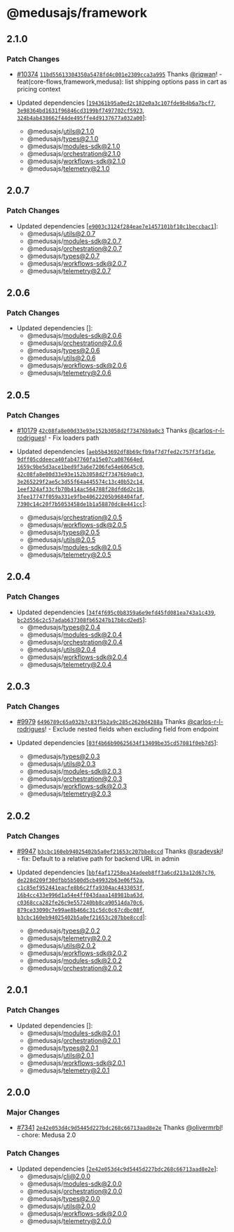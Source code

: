 # @medusajs/framework

## 2.1.0

### Patch Changes

- [#10374](https://github.com/medusajs/medusa/pull/10374) [`11bd55613304350a5478fd4c001e2309cca3a995`](https://github.com/medusajs/medusa/commit/11bd55613304350a5478fd4c001e2309cca3a995) Thanks [@riqwan](https://github.com/riqwan)! - feat(core-flows,framework,medusa): list shipping options pass in cart as pricing context

- Updated dependencies [[`194361b95a0ed2c182e0a3c107fde9b4b6a7bcf7`](https://github.com/medusajs/medusa/commit/194361b95a0ed2c182e0a3c107fde9b4b6a7bcf7), [`3e98364bd1631f96846cd3199bf7497702cf5923`](https://github.com/medusajs/medusa/commit/3e98364bd1631f96846cd3199bf7497702cf5923), [`324b4ab438662f44de495ffe4d9137677a032a00`](https://github.com/medusajs/medusa/commit/324b4ab438662f44de495ffe4d9137677a032a00)]:
  - @medusajs/utils@2.1.0
  - @medusajs/types@2.1.0
  - @medusajs/modules-sdk@2.1.0
  - @medusajs/orchestration@2.1.0
  - @medusajs/workflows-sdk@2.1.0
  - @medusajs/telemetry@2.1.0

## 2.0.7

### Patch Changes

- Updated dependencies [[`e9003c3124f284eae7e1457101bf10c1beccbac1`](https://github.com/medusajs/medusa/commit/e9003c3124f284eae7e1457101bf10c1beccbac1)]:
  - @medusajs/utils@2.0.7
  - @medusajs/modules-sdk@2.0.7
  - @medusajs/orchestration@2.0.7
  - @medusajs/types@2.0.7
  - @medusajs/workflows-sdk@2.0.7
  - @medusajs/telemetry@2.0.7

## 2.0.6

### Patch Changes

- Updated dependencies []:
  - @medusajs/modules-sdk@2.0.6
  - @medusajs/orchestration@2.0.6
  - @medusajs/types@2.0.6
  - @medusajs/utils@2.0.6
  - @medusajs/workflows-sdk@2.0.6
  - @medusajs/telemetry@2.0.6

## 2.0.5

### Patch Changes

- [#10179](https://github.com/medusajs/medusa/pull/10179) [`42c08fa8e00d33e93e152b3058d2f73476b9a0c3`](https://github.com/medusajs/medusa/commit/42c08fa8e00d33e93e152b3058d2f73476b9a0c3) Thanks [@carlos-r-l-rodrigues](https://github.com/carlos-r-l-rodrigues)! - Fix loaders path

- Updated dependencies [[`aeb5b43692df8b69cfb9af7d7fed2c757f3f1d1e`](https://github.com/medusajs/medusa/commit/aeb5b43692df8b69cfb9af7d7fed2c757f3f1d1e), [`9dff05cddeeca40fab47760fa15e07ca087664ed`](https://github.com/medusajs/medusa/commit/9dff05cddeeca40fab47760fa15e07ca087664ed), [`1659c9be5d3ace1bed9f3a6e7206fe54e60645c0`](https://github.com/medusajs/medusa/commit/1659c9be5d3ace1bed9f3a6e7206fe54e60645c0), [`42c08fa8e00d33e93e152b3058d2f73476b9a0c3`](https://github.com/medusajs/medusa/commit/42c08fa8e00d33e93e152b3058d2f73476b9a0c3), [`3e265229f2ae5c3d55f64a445574c13c40b52c14`](https://github.com/medusajs/medusa/commit/3e265229f2ae5c3d55f64a445574c13c40b52c14), [`1eef324af33cfb70b414ac564788f28dfd6d2c18`](https://github.com/medusajs/medusa/commit/1eef324af33cfb70b414ac564788f28dfd6d2c18), [`3fee17747f059a331e9fbe40622205b968404faf`](https://github.com/medusajs/medusa/commit/3fee17747f059a331e9fbe40622205b968404faf), [`7390c14c20f7b5053458de1b1a58870dc8e441cc`](https://github.com/medusajs/medusa/commit/7390c14c20f7b5053458de1b1a58870dc8e441cc)]:
  - @medusajs/orchestration@2.0.5
  - @medusajs/workflows-sdk@2.0.5
  - @medusajs/types@2.0.5
  - @medusajs/utils@2.0.5
  - @medusajs/modules-sdk@2.0.5
  - @medusajs/telemetry@2.0.5

## 2.0.4

### Patch Changes

- Updated dependencies [[`34f4f695c0b8359a6e9efd45fd081ea743a1c439`](https://github.com/medusajs/medusa/commit/34f4f695c0b8359a6e9efd45fd081ea743a1c439), [`bc2d556c2c57adab637308fb65247b17b8cd2ed5`](https://github.com/medusajs/medusa/commit/bc2d556c2c57adab637308fb65247b17b8cd2ed5)]:
  - @medusajs/types@2.0.4
  - @medusajs/modules-sdk@2.0.4
  - @medusajs/orchestration@2.0.4
  - @medusajs/utils@2.0.4
  - @medusajs/workflows-sdk@2.0.4
  - @medusajs/telemetry@2.0.4

## 2.0.3

### Patch Changes

- [#9979](https://github.com/medusajs/medusa/pull/9979) [`6496789c65a032b7c83f5b2a9c285c2620d4288a`](https://github.com/medusajs/medusa/commit/6496789c65a032b7c83f5b2a9c285c2620d4288a) Thanks [@carlos-r-l-rodrigues](https://github.com/carlos-r-l-rodrigues)! - Exclude nested fields when excluding field from endpoint

- Updated dependencies [[`03f4b66b90625634f13409be35cd57081f0eb7d5`](https://github.com/medusajs/medusa/commit/03f4b66b90625634f13409be35cd57081f0eb7d5)]:
  - @medusajs/types@2.0.3
  - @medusajs/utils@2.0.3
  - @medusajs/modules-sdk@2.0.3
  - @medusajs/orchestration@2.0.3
  - @medusajs/workflows-sdk@2.0.3
  - @medusajs/telemetry@2.0.3

## 2.0.2

### Patch Changes

- [#9947](https://github.com/medusajs/medusa/pull/9947) [`b3cbc160eb94025402b5a0ef21653c207bbe8ccd`](https://github.com/medusajs/medusa/commit/b3cbc160eb94025402b5a0ef21653c207bbe8ccd) Thanks [@sradevski](https://github.com/sradevski)! - fix: Default to a relative path for backend URL in admin

- Updated dependencies [[`bbf4af17258ea34adeeb8ff3a6cd213a12d67c76`](https://github.com/medusajs/medusa/commit/bbf4af17258ea34adeeb8ff3a6cd213a12d67c76), [`de228d209f30dfbb5b500d5cb49932b63e06f52a`](https://github.com/medusajs/medusa/commit/de228d209f30dfbb5b500d5cb49932b63e06f52a), [`c1c85ef952441eacfe8b6c2ffa9304ac4433053f`](https://github.com/medusajs/medusa/commit/c1c85ef952441eacfe8b6c2ffa9304ac4433053f), [`16b4cc433e996d1a54e4ff043daaa148981ba63d`](https://github.com/medusajs/medusa/commit/16b4cc433e996d1a54e4ff043daaa148981ba63d), [`c0368cca282fe26c9e557240bb8ca90514da70c6`](https://github.com/medusajs/medusa/commit/c0368cca282fe26c9e557240bb8ca90514da70c6), [`879ce33090c7e99ae8b466c31c5dc0c67cdbc08f`](https://github.com/medusajs/medusa/commit/879ce33090c7e99ae8b466c31c5dc0c67cdbc08f), [`b3cbc160eb94025402b5a0ef21653c207bbe8ccd`](https://github.com/medusajs/medusa/commit/b3cbc160eb94025402b5a0ef21653c207bbe8ccd)]:
  - @medusajs/types@2.0.2
  - @medusajs/telemetry@2.0.2
  - @medusajs/utils@2.0.2
  - @medusajs/workflows-sdk@2.0.2
  - @medusajs/modules-sdk@2.0.2
  - @medusajs/orchestration@2.0.2

## 2.0.1

### Patch Changes

- Updated dependencies []:
  - @medusajs/modules-sdk@2.0.1
  - @medusajs/orchestration@2.0.1
  - @medusajs/types@2.0.1
  - @medusajs/utils@2.0.1
  - @medusajs/workflows-sdk@2.0.1
  - @medusajs/telemetry@2.0.1

## 2.0.0

### Major Changes

- [#7341](https://github.com/medusajs/medusa/pull/7341) [`2e42e053d4c9d5445d227bdc268c66713aad8e2e`](https://github.com/medusajs/medusa/commit/2e42e053d4c9d5445d227bdc268c66713aad8e2e) Thanks [@olivermrbl](https://github.com/olivermrbl)! - chore: Medusa 2.0

### Patch Changes

- Updated dependencies [[`2e42e053d4c9d5445d227bdc268c66713aad8e2e`](https://github.com/medusajs/medusa/commit/2e42e053d4c9d5445d227bdc268c66713aad8e2e)]:
  - @medusajs/cli@2.0.0
  - @medusajs/modules-sdk@2.0.0
  - @medusajs/orchestration@2.0.0
  - @medusajs/types@2.0.0
  - @medusajs/utils@2.0.0
  - @medusajs/workflows-sdk@2.0.0
  - @medusajs/telemetry@2.0.0
